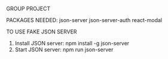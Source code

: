 GROUP PROJECT

PACKAGES NEEDED:
json-server
json-server-auth
react-modal


TO USE FAKE JSON SERVER
1. Install JSON server: npm install -g json-server
2. Start JSON server: npm run json-server

